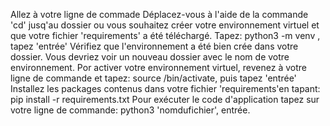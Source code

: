 Allez à votre ligne de commade
Déplacez-vous à l'aide de la commande 'cd' jusq'au dossier ou vous souhaitez créer votre environnement virtuel et que votre fichier 'requirements' a été téléchargé.
Tapez: python3 -m venv <nomdevotreenvironnement>, tapez 'entrée'
Vérifiez que l'environnement a été bien crée dans votre dossier. Vous devriez voir un nouveau dossier avec le nom de votre environnement.
Por activer votre environnement virtuel, revenez à votre ligne de commande et tapez: source <nomdevotreenvironnement>/bin/activate, puis tapez 'entrée'
Installez les packages contenus dans votre fichier 'requirements'en tapant: pip install -r requirements.txt
Pour exécuter le code d'application tapez sur votre ligne de commande: python3 'nomdufichier', entrée.
